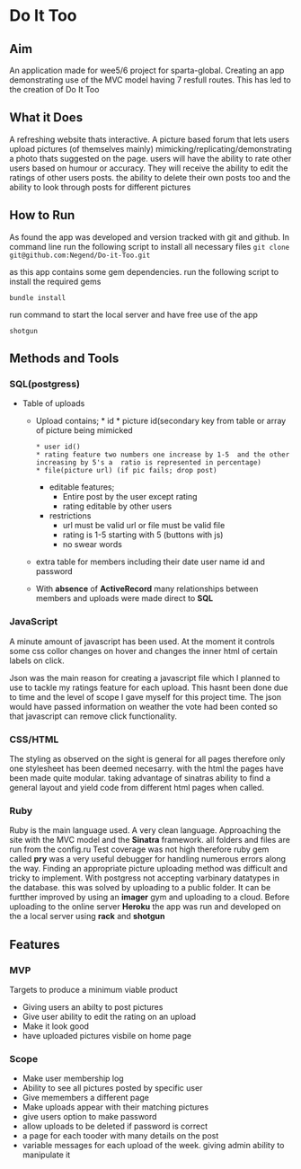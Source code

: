 # Do It Too
## Aim
An application made for wee5/6 project for sparta-global. Creating an app demonstrating use of the MVC model having 7 resfull routes.
This has led to the creation of Do It Too
	
## What it Does
A refreshing website thats interactive. A picture based forum that lets users upload pictures (of themselves mainly) mimicking/replicating/demonstrating a photo thats suggested on the page.
users will have the ability to rate other users based on humour or accuracy. They will receive the ability to edit the ratings of other users posts. the ability to delete their own posts too and the ability to look through posts for different pictures

## How to Run
As found the app was developed and version tracked with git and github.
In command line  run the following script to install all necessary files
`git clone git@github.com:Negend/Do-it-Too.git
`

as this app contains some gem dependencies. run the following script to install the required gems

` bundle install `

run command to start the local server and have free use of the app

` shotgun `


## Methods and Tools
### SQL(postgress)
* Table of uploads
  * Upload contains;
  		* id
  		* picture id(secondary key from table or array of picture being mimicked
  		
  		* user id()
  		* rating feature two numbers one increase by 1-5  and the other increasing by 5's a  ratio is represented in percentage)
  		* file(picture url) (if pic fails; drop post)

  	* editable features;
  	  * Entire post by the user except rating
  	  * rating editable by other users
  	* restrictions
  	   * url must be valid url or file must be valid file
  	   * rating is 1-5 starting with 5 (buttons with js)
  	   * no swear words
  
  * extra table for members including their date user name id and password
  * With **absence** of **ActiveRecord** many relationships between members and uploads were made direct to **SQL** 
  
  
### JavaScript
 
A minute amount of javascript has been used. At the moment it controls some css collor changes on hover and changes the inner html of certain labels on click.

Json was the main reason for creating a javascript file which I planned to use to tackle my ratings feature for each upload. This hasnt been done due to time and the level of scope I gave myself for this project time. The json would have passed information on weather the vote had been conted so that javascript can remove click functionality.

### CSS/HTML
The styling as observed on the sight is general for all pages therefore only one stylesheet has been deemed necesarry. with the html the pages have been made quite modular. taking advantage of sinatras ability to find a general layout and yield code from different html pages when called.

### Ruby
Ruby is the main language used. A very clean language.  Approaching the site with the MVC model and the **Sinatra** framework. all folders and files are run from the config.ru
Test coverage was not high therefore ruby gem called **pry** was a very useful debugger for handling numerous errors along the way.
Finding an appropriate picture uploading method was difficult and tricky to implement. With postgress not accepting varbinary datatypes in the database. this was solved by uploading to a public folder. It can be furtther improved by using an **imager** gym and uploading to a cloud. 
Before uploading to the online server **Heroku** the app was run and developed on the a local server using **rack** and **shotgun**





## Features

### MVP
Targets to produce a minimum viable product

* Giving users an abilty to post pictures 
* Give user ability to edit the rating on an upload
* Make it look good
* have uploaded pictures visbile on home page


### Scope

* Make user membership log
* Ability to see all pictures posted by specific user
* Give memembers a different page 
* Make uploads appear with their matching pictures 
* give users option to make password
* allow uploads to be deleted if password is correct
* a page for each tooder with many details on  the post
* variable messages for each upload of the week. giving admin ability to manipulate it
